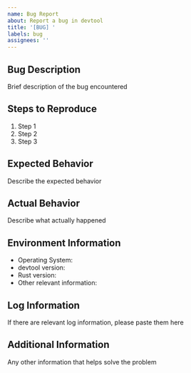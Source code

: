 ```yaml
---
name: Bug Report
about: Report a bug in devtool
title: '[BUG] '
labels: bug
assignees: ''
---
```


## Bug Description
Brief description of the bug encountered

## Steps to Reproduce
1. Step 1
2. Step 2
3. Step 3

## Expected Behavior
Describe the expected behavior

## Actual Behavior
Describe what actually happened

## Environment Information
- Operating System: 
- devtool version: 
- Rust version: 
- Other relevant information: 

## Log Information
If there are relevant log information, please paste them here

## Additional Information
Any other information that helps solve the problem